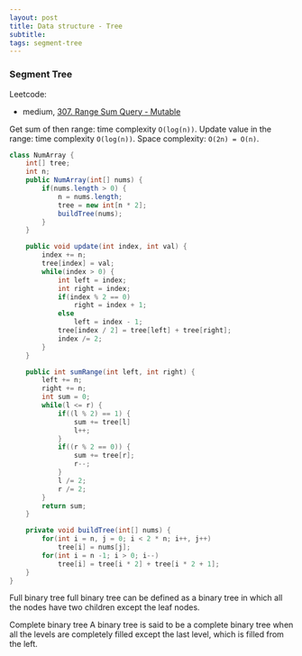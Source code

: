 ```yaml
---
layout: post
title: Data structure - Tree
subtitle:
tags: segment-tree
---
```


### Segment Tree

Leetcode:
* medium, [307. Range Sum Query - Mutable](https://leetcode.com/problems/range-sum-query-mutable/)

Get sum of then range: time complexity `O(log(n))`.
Update value in the range: time complexity `O(log(n))`.
Space complexity: `O(2n) = O(n)`.

```java
class NumArray {
    int[] tree;
    int n;
    public NumArray(int[] nums) {
        if(nums.length > 0) {
            n = nums.length;
            tree = new int[n * 2];
            buildTree(nums);
        }
    }

    public void update(int index, int val) {
        index += n;
        tree[index] = val;
        while(index > 0) {
            int left = index;
            int right = index;
            if(index % 2 == 0)
                right = index + 1;
            else
                left = index - 1;
            tree[index / 2] = tree[left] + tree[right];
            index /= 2;
        }
    }

    public int sumRange(int left, int right) {
        left += n;
        right += n;
        int sum = 0;
        while(l <= r) {
            if((l % 2) == 1) {
                sum += tree[l]
                l++;
            }
            if((r % 2 == 0)) {
                sum += tree[r];
                r--;
            }
            l /= 2;
            r /= 2;
        }
        return sum;
    }

    private void buildTree(int[] nums) {
        for(int i = n, j = 0; i < 2 * n; i++, j++)
            tree[i] = nums[j];
        for(int i = n -1; i > 0; i--)
            tree[i] = tree[i * 2] + tree[i * 2 + 1];
    }
}
```

Full binary tree
full binary tree can be defined as a binary tree in which all the nodes have two children except the leaf nodes.

Complete binary tree
A binary tree is said to be a complete binary tree when all the levels are completely filled except the last level, which is filled from the left.
